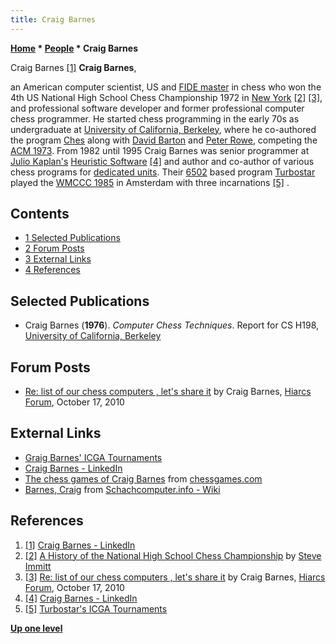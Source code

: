 ```yaml
---
title: Craig Barnes
---
```

**[Home](Home "Home") * [People](People "People") * Craig Barnes**

[](http://www.linkedin.com/pub/craig-barnes/4/b52/ab) Craig Barnes <a id="cite-note-1" href="#cite-ref-1">[1]</a>
**Craig Barnes**,

an American computer scientist, US and [FIDE master](https://en.wikipedia.org/wiki/FIDE_titles#FIDE_Master_.28FM.29) in chess who won the 4th US National High School Chess Championship 1972 in [New York](https://en.wikipedia.org/wiki/New_York_City) <a id="cite-note-2" href="#cite-ref-2">[2]</a> <a id="cite-note-3" href="#cite-ref-3">[3]</a>, and professional software developer and former professional computer chess programmer. He started chess programming in the early 70s as undergraduate at [University of California, Berkeley](University_of_California,_Berkeley "University of California, Berkeley"), where he co-authored the program [Ches](Ches "Ches") along with [David Barton](index.php?title=David_Barton&action=edit&redlink=1 "David Barton (page does not exist)") and [Peter Rowe](index.php?title=Peter_Rowe&action=edit&redlink=1 "Peter Rowe (page does not exist)"), competing the [ACM 1973](ACM_1973 "ACM 1973"). From 1982 until 1995 Craig Barnes was senior programmer at [Julio Kaplan's](Julio_Kaplan "Julio Kaplan") [Heuristic Software](Heuristic_Software "Heuristic Software") <a id="cite-note-4" href="#cite-ref-4">[4]</a> and author and co-author of various chess programs for [dedicated units](Dedicated_Chess_Computers "Dedicated Chess Computers"). Their [6502](6502 "6502") based program [Turbostar](Turbostar "Turbostar") played the [WMCCC 1985](WMCCC_1985 "WMCCC 1985") in Amsterdam with three incarnations <a id="cite-note-5" href="#cite-ref-5">[5]</a> .

## Contents

- [1 Selected Publications](#selected-publications)
- [2 Forum Posts](#forum-posts)
- [3 External Links](#external-links)
- [4 References](#references)

## Selected Publications

- Craig Barnes (**1976**). *Computer Chess Techniques*. Report for CS H198, [University of California, Berkeley](University_of_California,_Berkeley "University of California, Berkeley")

## Forum Posts

- [Re: list of our chess computers , let's share it](http://hiarcs.net/forums/viewtopic.php?t=204&start=34) by Craig Barnes, [Hiarcs Forum](Computer_Chess_Forums "Computer Chess Forums"), October 17, 2010

## External Links

- [Graig Barnes' ICGA Tournaments](https://www.game-ai-forum.org/icga-tournaments/person.php?id=471)
- [Craig Barnes - LinkedIn](http://www.linkedin.com/pub/craig-barnes/4/b52/ab)
- [The chess games of Craig Barnes](http://www.chessgames.com/player/craig_barnes.html) from [chessgames.com](http://www.chessgames.com/index.html)
- [Barnes, Craig](http://www.schach-computer.info/wiki/index.php/Barnes,_Craig) from [Schachcomputer.info - Wiki](http://www.schach-computer.info/wiki/index.php/Hauptseite_En)

## References

1. <a id="cite-ref-1" href="#cite-note-1">[1]</a> [Craig Barnes - LinkedIn](http://www.linkedin.com/pub/craig-barnes/4/b52/ab)
1. <a id="cite-ref-2" href="#cite-note-2">[2]</a> [A History of the National High School Chess Championship](http://www.nystar.com/chesscenter/hsstory.htm) by [Steve Immitt](http://www.anusha.com/immitt.htm)
1. <a id="cite-ref-3" href="#cite-note-3">[3]</a> [Re: list of our chess computers , let's share it](http://hiarcs.net/forums/viewtopic.php?t=204&start=34) by Craig Barnes, [Hiarcs Forum](Computer_Chess_Forums "Computer Chess Forums"), October 17, 2010
1. <a id="cite-ref-4" href="#cite-note-4">[4]</a> [Craig Barnes - LinkedIn](http://www.linkedin.com/pub/craig-barnes/4/b52/ab)
1. <a id="cite-ref-5" href="#cite-note-5">[5]</a> [Turbostar's ICGA Tournaments](https://www.game-ai-forum.org/icga-tournaments/program.php?id=493)

**[Up one level](People "People")**

